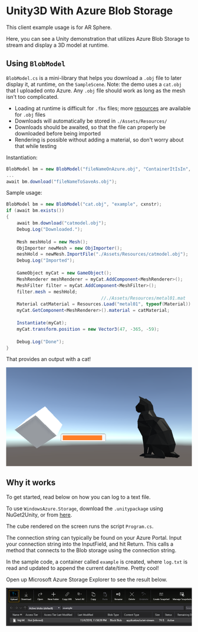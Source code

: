 # Unity3D With Azure Blob Storage
This client example usage is for AR Sphere. 

Here, you can see a Unity demonstration that utilizes Azure Blob Storage to stream and display a 3D model at runtime.
 
## Using `BlobModel`
`BlobModel.cs` is a mini-library that helps you download a `.obj` file to later display it, at runtime, on the `SampleScene`. 
Note: the demo uses a `cat.obj` that I uploaded onto Azure. Any `.obj` file should work as long as the mesh isn't too complicated.

* Loading at runtime is difficult for `.fbx` files; more [resources](http://wiki.unity3d.com/index.php?title=ObjImporter) are available for `.obj` files
* Downloads will automatically be stored in `./Assets/Resources/`
* Downloads should be awaited, so that the file can properly be downloaded before being imported
* Rendering is possible without adding a material, so don't worry about that while testing

Instantiation:
```C#
BlobModel bm = new BlobModel("fileNameOnAzure.obj", "ContainerItIsIn", connectionString);
...
await bm.download("fileNameToSaveAs.obj");
```

Sample usage:
```C#
BlobModel bm = new BlobModel("cat.obj", "example", cxnstr);
if (await bm.exists())
{
    await bm.download("catmodel.obj"); 
    Debug.Log("Downloaded.");

    Mesh meshHold = new Mesh();
    ObjImporter newMesh = new ObjImporter();
    meshHold = newMesh.ImportFile("./Assets/Resources/catmodel.obj");
    Debug.Log("Imported");

    GameObject myCat = new GameObject();
    MeshRenderer meshRenderer = myCat.AddComponent<MeshRenderer>();
    MeshFilter filter = myCat.AddComponent<MeshFilter>();
    filter.mesh = meshHold;
                                    //./Assets/Resources/metal01.mat
    Material catMaterial = Resources.Load("metal01", typeof(Material)) as Material;
    myCat.GetComponent<MeshRenderer>().material = catMaterial;

    Instantiate(myCat);
    myCat.transform.position = new Vector3(47, -365, -59);

    Debug.Log("Done");
}

```
That provides an output with a cat!

![](catadd.PNG)

## Why it works
To get started, read below on how you can log to a text file. 

To use `WindowsAzure.Storage`, download the `.unitypackage` using NuGet2Unity, or from [here](https://github.com/BrianPeek/AzureSDKs-Unity/tree/master/_UnityPackages). 

The cube rendered on the screen runs the script `Program.cs`. 

The connection string can typically be found on your Azure Portal. Input your connection string into the InputField, and hit Return. This calls a method that connects to the Blob storage using the connection string.

In the sample code, a container called `example` is created, where `log.txt` is read and updated to append the current date/time. Pretty cool!

Open up Microsoft Azure Storage Explorer to see the result below.

![](blob.PNG)
